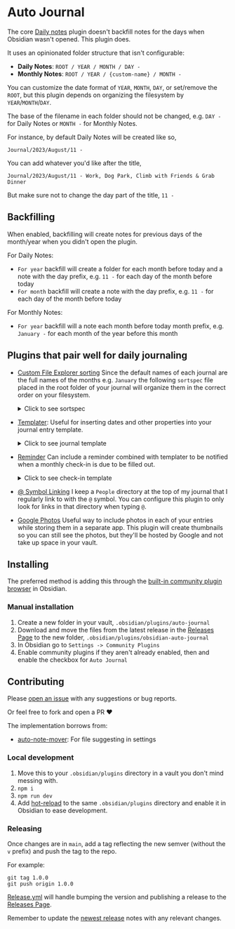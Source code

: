# Auto Journal

The core [Daily notes](https://help.obsidian.md/Plugins/Daily+notes) plugin doesn't backfill notes for the days when Obsidian wasn't opened. This plugin does.

It uses an opinionated folder structure that isn't configurable:
  - **Daily Notes**: `ROOT / YEAR / MONTH / DAY -`
  - **Monthly Notes**: `ROOT / YEAR / {custom-name} / MONTH -`

You can customize the date format of `YEAR`, `MONTH`, `DAY`, or set/remove the `ROOT`, but this plugin depends on organizing the filesystem by `YEAR`/`MONTH`/`DAY`.

The base of the filename in each folder should not be changed, e.g. `DAY -` for Daily Notes or `MONTH -` for Monthly Notes.

For instance, by default Daily Notes will be created like so,

`Journal/2023/August/11 -`

You can add whatever you'd like after the title,

`Journal/2023/August/11 - Work, Dog Park, Climb with Friends & Grab Dinner`

But make sure not to change the day part of the title, `11 -`

## Backfilling

When enabled, backfilling will create notes for previous days of the month/year when you didn't open the plugin.

For Daily Notes:
  - `For year` backfill will create a folder for each month before today and a note with the day prefix, e.g. `11 -` for each day of the month before today
  - `For month` backfill will create a note with the day prefix, e.g. `11 -` for each day of the month before today

For Monthly Notes:
  - `For year` backfill will a note each month before today month prefix, e.g. `January -` for each month of the year before this month

## Plugins that pair well for daily journaling

- [Custom File Explorer sorting](https://github.com/SebastianMC/obsidian-custom-sort) Since the default names of each journal are the full names of the months e.g. `January` the following `sortspec` file placed in the root folder of your journal will organize them in the correct order on your filesystem.
   <details>
   <summary>
   Click to see sortspec
   </summary>

   ```
    ---
    sorting-spec: |
    target-folder: /*
    README
    Check-Ins
    January
    February
    March
    April
    May
    June
    July
    August
    September
    October
    November
    December
    ..
    attachments
    ---
    ```
   </details>

- [Templater](https://github.com/SilentVoid13/Templater): Useful for inserting dates and other properties into your journal entry template.
  <details>
  <summary>
  Click to see journal template
  </summary>

  ```
    ---
    tag: journal
    ---

    # <% moment(tp.date.now("YYYY-MM-DD"),'YYYY-MM-DD').format("dddd, MMMM DD, YYYY") %> 📆

    ## People 👤
    - 

    ## Grateful For 💙


    ## Photos 📸
  ```
  </details>

- [Reminder](https://github.com/uphy/obsidian-reminder) Can include a reminder combined with templater to be notified when a monthly check-in is due to be filled out.
  <details>
  <summary>
  Click to see check-in template
  </summary>

  ```
  ---
  tag: check-in
  ---
  # **<% moment().format("MMMM, YYYY") %>  Check In** 📆

  - [ ] Fill out Check In  (@<% moment().format("YYYY"-"MM"-"DD") %>)

  ### 1. How are you? How was this month?


  ### 2. What did you prioritize this month?


  ### 3. Where do you see yourself in 1, 3, & 5 years? Has your long term vision changed?


  ### 4. Are your habits and goals aligned with this current vision? If so what needs to be changed to meet them?


  ### 5. Is there anything missing from your life?


  ### 6. Take back to reflect on the month. What progress did you make? What are you grateful for?


  ### 7. What are looking forward to in the next month? 
  ```
  </details>

- [@ Symbol Linking](https://github.com/Ebonsignori/obsidian-at-symbol-linking) I keep a `People` directory at the top of my journal that I regularly link to with the `@` symbol. You can configure this plugin to only look for links in that directory when typing `@`.

- [Google Photos](https://github.com/alangrainger/obsidian-google-photos) Useful way to include photos in each of your entries while storing them in a separate app. This plugin will create thumbnails so you can still see the photos, but they'll be hosted by Google and not take up space in your vault.

## Installing

The preferred method is adding this through the [built-in community plugin browser](https://help.obsidian.md/Extending+Obsidian/Community+plugins) in Obsidian.

### Manual installation

1. Create a new folder in your vault, `.obsidian/plugins/auto-journal`
1. Download and move the files from the latest release in the [Releases Page](https://github.com/Ebonsignori/obsidian-auto-journal/releases) to the new folder, `.obsidian/plugins/obsidian-auto-journal`
1. In Obsidian go to `Settings -> Community Plugins`
1. Enable community plugins if they aren't already enabled, then and enable the checkbox for `Auto Journal`

## Contributing 

Please [open an issue](https://github.com/Ebonsignori/obsidian-auto-journal/issues/new) with any suggestions or bug reports.

Or feel free to fork and open a PR :heart:

The implementation borrows from:

- [auto-note-mover](https://github.com/farux/obsidian-auto-note-mover): For file suggesting in settings 

### Local development

1. Move this to your `.obsidian/plugins` directory in a vault you don't mind messing with.
1. `npm i`
1. `npm run dev`
1. Add [hot-reload](https://github.com/pjeby/hot-reload) to the same `.obsidian/plugins` directory and enable it in Obsidian to ease development.

### Releasing

Once changes are in `main`, add a tag reflecting the new semver (without the `v` prefix) and push the tag to the repo.

For example:
```
git tag 1.0.0
git push origin 1.0.0
```

[Release.yml](./.github/workflows/release.yml) will handle bumping the version and publishing a release to the [Releases Page](https://github.com/Ebonsignori/obsidian-auto-journal/releases).

Remember to update the [newest release](https://github.com/Ebonsignori/obsidian-auto-journal/releases) notes with any relevant changes.